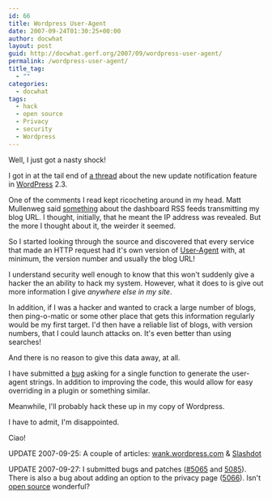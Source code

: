 ```yaml
---
id: 66
title: Wordpress User-Agent
date: 2007-09-24T01:30:25+00:00
author: docwhat
layout: post
guid: http://docwhat.gerf.org/2007/09/wordpress-user-agent/
permalink: /wordpress-user-agent/
title_tag:
  - ""
categories:
  - docwhat
tags:
  - hack
  - open source
  - Privacy
  - security
  - Wordpress
---
```

Well, I just got a nasty shock!

I got in at the tail end of <a href="http://comox.textdrive.com/pipermail/wp-hackers/2007-September/014885.html"> a thread</a> about the new update notification feature in <a href="http://wordpress.org">WordPress</a> 2.3.

One of the comments I read kept ricocheting around in my head.  Matt Mullenweg said <a href="http://comox.textdrive.com/pipermail/wp-hackers/2007-September/014856.html">something</a> about the dashboard RSS feeds transmitting my blog URL.  I thought, initially, that he meant the IP address was revealed. But the more I thought about it, the weirder it seemed.

So I started looking through the source and discovered that every service that made an HTTP request had it's own version of <a href="http://en.wikipedia.org/wiki/User_agent">User-Agent</a> with, at minimum, the version number and usually the blog URL!

I understand security well enough to know that this won't suddenly give a hacker the an ability to hack my system.  However, what it does to is give out more information I give <em>anywhere else in my site</em>.

In addition, if I was a hacker and wanted to crack a large number of blogs, then ping-o-matic or some other place that gets this information regularly would be my first target.  I'd then have a reliable list of blogs, with version numbers, that I could launch attacks on.  It's even better than using searches!

And there is no reason to give this data away, at all.

I have submitted a <a href="http://trac.wordpress.org/ticket/5065">bug</a> asking for a single function to generate the user-agent strings.  In addition to improving the code, this would allow for easy overriding in a plugin or something similar.

Meanwhile, I'll probably hack these up in my copy of Wordpress.

I have to admit, I'm disappointed.

Ciao!

UPDATE 2007-09-25: A couple of articles: <a href="http://wank.wordpress.com/2007/09/24/wp-phone-home/">wank.wordpress.com</a> &amp; <a href="http://yro.slashdot.org/article.pl?sid=07/09/25/1632246">Slashdot</a>

UPDATE 2007-09-27: I submitted bugs and patches (<a href="http://trac.wordpress.org/ticket/5065">#5065</a> and <a href="http://trac.wordpress.org/ticket/5085">5085</a>).  There is also a bug about adding an option to the privacy page (<a href="http://trac.wordpress.org/ticket/5066">5066</a>). Isn't <a rel="tag" href="http://en.wikipedia.org/wiki/Open_source">open source</a> wonderful?